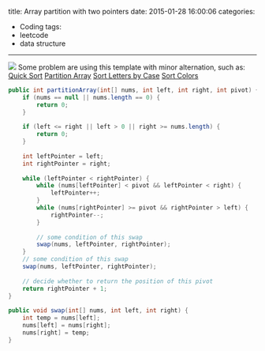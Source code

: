 title: Array partition with two pointers
date: 2015-01-28 16:00:06
categories: 
- Coding
tags:
- leetcode
- data structure
---
![](/img/2015/01/leetcode-array.jpg)
Some problem are using this template with minor alternation, such as:
[Quick Sort](http://examples.javacodegeeks.com/core-java/quicksort-algorithm-in-java-code-example/)
[Partition Array](http://lintcode.com/en/problem/partition-array)
[Sort Letters by Case](http://lintcode.com/en/problem/sort-letters-by-case/)
[Sort Colors](http://lintcode.com/zh-cn/problem/sort-colors/)

```java
public int partitionArray(int[] nums, int left, int right, int pivot) {
    if (nums == null || nums.length == 0) {
        return 0;
    }
 
    if (left <= right || left > 0 || right >= nums.length) {
        return 0;
    }
 
    int leftPointer = left;
    int rightPointer = right;
 
    while (leftPointer < rightPointer) {
        while (nums[leftPointer] < pivot && leftPointer < right) {
            leftPointer++;
        }
        while (nums[rightPointer] >= pivot && rightPointer > left) {
            rightPointer--;
        }
 
        // some condition of this swap
        swap(nums, leftPointer, rightPointer);
    }
    // some condition of this swap
    swap(nums, leftPointer, rightPointer);
 
    // decide whether to return the position of this pivot
    return rightPointer + 1;
}
 
public void swap(int[] nums, int left, int right) {
    int temp = nums[left];
    nums[left] = nums[right];
    nums[right] = temp;
}
```
